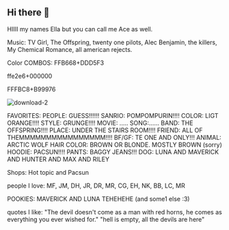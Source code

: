 ## Hi there 👋
HIIII my names Ella but you can call me Ace as well.

Music: TV Girl, The Offspring, twenty one pilots, Alec Benjamin, the killers, My Chemical Romance, all american rejects.

Color COMBOS:
FFB668+DDD5F3

ffe2e6+000000

FFFBC8+B99976


![download-2](https://github.com/user-attachments/assets/adfc6ad9-7b6e-46ab-9bcd-40d9849bf8f2)

FAVORITES:
PEOPLE: GUESS!!!!!!
SANRIO: POMPOMPURIN!!!!
COLOR: LIGT ORANGE!!!!
STYLE: GRUNGE!!!!
MOVIE: .....
SONG:......
BAND: THE OFFSPRING!!!!
PLACE: UNDER THE STAIRS ROOM!!!!
FRIEND: ALL OF THEMMMMMMMMMMMMMMMM!!!!
BF/GF: TE ONE AND ONLY!!!
ANIMAL: ARCTIC WOLF
HAIR COLOR: BROWN OR BLONDE. MOSTLY BROWN (sorry)
HOODIE: PACSUN!!!!
PANTS: BAGGY JEANS!!!
DOG: LUNA AND MAVERICK AND HUNTER AND MAX AND RILEY



Shops: Hot topic and Pacsun

people I love: MF, JM, DH, JR, DR, MR, CG, EH, NK, BB, LC, MR

POOKIES: MAVERICK AND LUNA TEHEHEHE (and some1 else :3) 

quotes I like:
"The devil doesn't come as a man with red horns, he comes as everything you ever wished for."
"hell is empty, all the devils are here"
